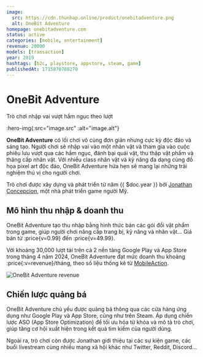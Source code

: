 ```yaml
---
image:
  src: https://cdn.thunhap.online/product/onebitadventure.png
  alt: OneBit Adventure
homepage: onebitadventure.com
status: active
categories: [mobile, entertainment]
revenue: 20000
models: [transaction]
year: 2019
hashtags: [b2c, playstore, appstore, steam, game]
publishedAt: 1715870788270
---
```


# OneBit Adventure

Trò chơi nhập vai vượt hầm ngục theo lượt

:hero-img{:src="image.src" :alt="image.alt"}

__OneBit Adventure__ có lối chơi vô cùng đơn giản nhưng cực kỳ độc đáo và sáng tạo. Người chơi sẽ nhập vai vào một nhân vật và tham gia vào cuộc phiêu lưu vượt qua các hầm ngục, đánh bại quái vật, thu thập vật phẩm và thăng cấp nhân vật. Với nhiều class nhân vật và kỹ năng đa dạng cùng đồ họa pixel art độc đáo, OneBit Adventure hứa hẹn sẽ mang lại những trải nghiệm thú vị cho người chơi.

Trò chơi được xây dựng và phát triển từ năm {{ $doc.year }} bởi [Jonathan Concepcion](https://twitter.com/https://twitter.com/spacekryptonite), một nhà phát triển game người Mỹ.

## Mô hình thu nhập & doanh thu

OneBit Adventure tạo thu nhập bằng hình thức bán các gói đổi vật phẩm trong game, giúp người chơi nâng cấp trang bị, kỹ năng và nhân vật... Giá bán từ :price{v=0.99} đến :price{v=49.99}.

Với khoảng 30,000 lượt tải trên cả 2 nền tảng Google Play và App Store trong tháng 4 năm 2024, OneBit Adventure đạt mức doanh thu khoảng :price{:v=revenue}/tháng, theo số liệu thống kê từ [MobileAction](https://www.mobileaction.co/).

![OneBit Adventure revenue](https://cdn.thunhap.online/product/onebitadventure+revenue.png)

## Chiến lược quảng bá

OneBit Adventure chủ yếu được quảng bá thông qua các cửa hàng ứng dụng như Google Play và App Store, cũng như trên Steam. Áp dụng chiến lược ASO (App Store Optimization) để tối ưu hóa từ khóa và mô tả trò chơi, giúp tăng cơ hội xuất hiện trong kết quả tìm kiếm của người dùng.

Ngoài ra, trò chơi còn được Jonathan giới thiệu tại các sự kiện game, các buổi livestream cùng nhiều mạng xã hội khác như Twitter, Reddit, Discord...
